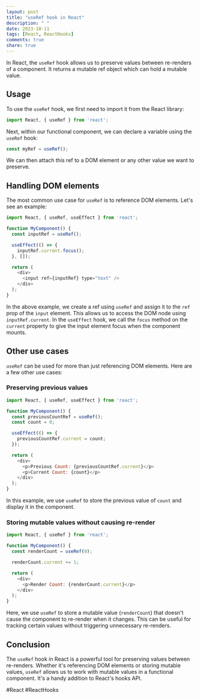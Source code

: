 ```yaml
---
layout: post
title: "useRef hook in React"
description: " "
date: 2023-10-11
tags: [React, ReactHooks]
comments: true
share: true
---
```


In React, the `useRef` hook allows us to preserve values between re-renders of a component. It returns a mutable ref object which can hold a mutable value.

## Usage

To use the `useRef` hook, we first need to import it from the React library:

```js
import React, { useRef } from 'react';
```

Next, within our functional component, we can declare a variable using the `useRef` hook:

```js
const myRef = useRef();
```

We can then attach this ref to a DOM element or any other value we want to preserve.

## Handling DOM elements

The most common use case for `useRef` is to reference DOM elements. Let's see an example:

```js
import React, { useRef, useEffect } from 'react';

function MyComponent() {
  const inputRef = useRef();

  useEffect(() => {
    inputRef.current.focus();
  }, []);

  return (
    <div>
      <input ref={inputRef} type="text" />
    </div>
  );
}
```

In the above example, we create a ref using `useRef` and assign it to the `ref` prop of the `input` element. This allows us to access the DOM node using `inputRef.current`. In the `useEffect` hook, we call the `focus` method on the `current` property to give the input element focus when the component mounts.

## Other use cases

`useRef` can be used for more than just referencing DOM elements. Here are a few other use cases:

### Preserving previous values

```js
import React, { useRef, useEffect } from 'react';

function MyComponent() {
  const previousCountRef = useRef();
  const count = 0;

  useEffect(() => {
    previousCountRef.current = count;
  });

  return (
    <div>
      <p>Previous Count: {previousCountRef.current}</p>
      <p>Current Count: {count}</p>
    </div>
  );
}
```

In this example, we use `useRef` to store the previous value of `count` and display it in the component.

### Storing mutable values without causing re-render

```js
import React, { useRef } from 'react';

function MyComponent() {
  const renderCount = useRef(0);

  renderCount.current += 1;

  return (
    <div>
      <p>Render Count: {renderCount.current}</p>
    </div>
  );
}
```

Here, we use `useRef` to store a mutable value (`renderCount`) that doesn't cause the component to re-render when it changes. This can be useful for tracking certain values without triggering unnecessary re-renders.

## Conclusion

The `useRef` hook in React is a powerful tool for preserving values between re-renders. Whether it's referencing DOM elements or storing mutable values, `useRef` allows us to work with mutable values in a functional component. It's a handy addition to React's hooks API.

\#React #ReactHooks